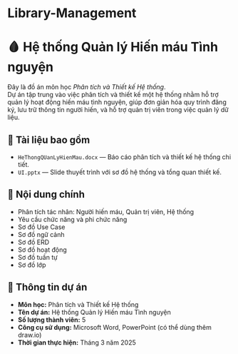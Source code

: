 # Library-Management
# 🩸 Hệ thống Quản lý Hiến máu Tình nguyện

Đây là đồ án môn học *Phân tích và Thiết kế Hệ thống*.  
Dự án tập trung vào việc phân tích và thiết kế một hệ thống nhằm hỗ trợ quản lý hoạt động hiến máu tình nguyện, giúp đơn giản hóa quy trình đăng ký, lưu trữ thông tin người hiến, và hỗ trợ quản trị viên trong việc quản lý dữ liệu.

## 📁 Tài liệu bao gồm

- `HeThongQUanLyHienMau.docx` — Báo cáo phân tích và thiết kế hệ thống chi tiết.
- `UI.pptx` — Slide thuyết trình với sơ đồ hệ thống và tổng quan thiết kế.

## 🧩 Nội dung chính

- Phân tích tác nhân: Người hiến máu, Quản trị viên, Hệ thống
- Yêu cầu chức năng và phi chức năng
- Sơ đồ Use Case
- Sơ đồ ngữ cảnh
- Sơ đồ ERD
- Sơ đồ hoạt động
- Sơ đồ tuần tự
- Sơ đồ lớp

## 🚀 Thông tin dự án

- **Môn học:** Phân tích và Thiết kế Hệ thống  
- **Tên dự án:** Hệ thống Quản lý Hiến máu Tình nguyện  
- **Số lượng thành viên:** 5 
- **Công cụ sử dụng:** Microsoft Word, PowerPoint (có thể dùng thêm draw.io)  
- **Thời gian thực hiện:** Tháng 3 năm 2025

